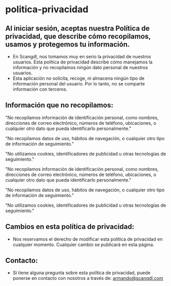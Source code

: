 # politica-privacidad

## Al iniciar sesión, aceptas nuestra Política de privacidad, que describe cómo recopilamos, usamos y protegemos tu información.

- En Scangdl, nos tomamos muy en serio la privacidad de nuestros usuarios. Esta política de privacidad describe cómo manejamos la información y no recopilamos ningún dato personal de nuestros usuarios.
- Esta aplicación no solicita, recoge, ni almacena ningún tipo de información personal del usuario. Por lo tanto, no se comparte información con terceros.

## Información que no recopilamos:

"No recopilamos información de identificación personal, como nombres, direcciones de correo electrónico, números de teléfono, ubicaciones, o cualquier otro dato que pueda identificarlo personalmente."

"No recopilamos datos de uso, hábitos de navegación, o cualquier otro tipo de información de seguimiento."

"No utilizamos cookies, identificadores de publicidad u otras tecnologías de seguimiento."

"No recopilamos información de identificación personal, como nombres, direcciones de correo electrónico, números de teléfono, ubicaciones, o cualquier otro dato que pueda identificarlo personalmente."

"No recopilamos datos de uso, hábitos de navegación, o cualquier otro tipo de información de seguimiento."

"No utilizamos cookies, identificadores de publicidad u otras tecnologías de seguimiento."

## Cambios en esta política de privacidad:

-  Nos reservamos el derecho de modificar esta política de privacidad en cualquier momento. Cualquier cambio se publicará en esta página.

## Contacto:
-  Si tiene alguna pregunta sobre esta política de privacidad, puede ponerse en contacto con nosotros a través de: armando@scangdl.com
